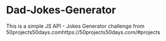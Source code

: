 # Dad-Jokes-Generator
 This is a simple JS API - Jokes Generator challenge from 50projects50days.comhttps://50projects50days.com/#projects
